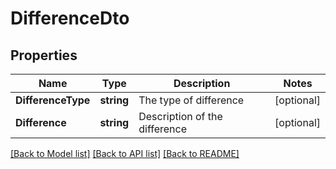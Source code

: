 # DifferenceDto

## Properties

Name | Type | Description | Notes
------------ | ------------- | ------------- | -------------
**DifferenceType** | **string** | The type of difference | [optional] 
**Difference** | **string** | Description of the difference | [optional] 

[[Back to Model list]](../README.md#documentation-for-models) [[Back to API list]](../README.md#documentation-for-api-endpoints) [[Back to README]](../README.md)


